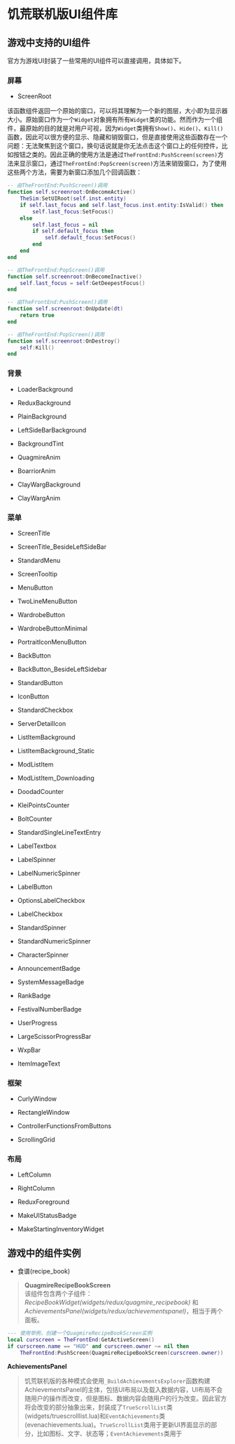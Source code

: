 # 饥荒联机版UI组件库

## 游戏中支持的UI组件

官方为游戏UI封装了一些常用的UI组件可以直接调用，具体如下。

### 屏幕

* ScreenRoot

该函数组件返回一个原始的窗口，可以将其理解为一个新的图层，大小即为显示器大小。原始窗口作为一个`Widget`对象拥有所有`Widget`类的功能。然而作为一个组件，最原始的目的就是对用户可视，因为`Widget`类拥有`Show()`、`Hide()`、`Kill()`函数，因此可以很方便的显示、隐藏和销毁窗口，但是直接使用这些函数存在一个问题：无法聚焦到这个窗口，换句话说就是你无法点击这个窗口上的任何控件，比如按钮之类的。因此正确的使用方法是通过`TheFrontEnd:PushScreen(screen)`方法来显示窗口，通过`TheFrontEnd:PopScreen(screen)`方法来销毁窗口，为了使用这些两个方法，需要为新窗口添加几个回调函数：

```lua
-- 由TheFrontEnd:PushScreen()调用
function self.screenroot:OnBecomeActive()
    TheSim:SetUIRoot(self.inst.entity)
    if self.last_focus and self.last_focus.inst.entity:IsValid() then
        self.last_focus:SetFocus()
    else
        self.last_focus = nil
        if self.default_focus then
            self.default_focus:SetFocus()
        end
    end
end

-- 由TheFrontEnd:PopScreen()调用
function self.screenroot:OnBecomeInactive()
    self.last_focus = self:GetDeepestFocus()
end

-- 由TheFrontEnd:PushScreen()调用
function self.screenroot:OnUpdate(dt)
    return true
end

-- 由TheFrontEnd:PopScreen()调用
function self.screenroot:OnDestroy()
    self:Kill()
end
```

### 背景

* LoaderBackground

* ReduxBackground

* PlainBackground

* LeftSideBarBackground

* BackgroundTint

* QuagmireAnim

* BoarriorAnim

* ClayWargBackground

* ClayWargAnim

### 菜单

* ScreenTitle

* ScreenTitle_BesideLeftSideBar

* StandardMenu

* ScreenTooltip

* MenuButton

* TwoLineMenuButton

* WardrobeButton

* WardrobeButtonMinimal

* PortraitIconMenuButton

* BackButton

* BackButton_BesideLeftSidebar

* StandardButton

* IconButton

* StandardCheckbox

* ServerDetailIcon

* ListItemBackground

* ListItemBackground_Static

* ModListItem

* ModListItem_Downloading

* DoodadCounter

* KleiPointsCounter

* BoltCounter

* StandardSingleLineTextEntry

* LabelTextbox

* LabelSpinner

* LabelNumericSpinner

* LabelButton

* OptionsLabelCheckbox

* LabelCheckbox

* StandardSpinner

* StandardNumericSpinner

* CharacterSpinner

* AnnouncementBadge

* SystemMessageBadge

* RankBadge

* FestivalNumberBadge

* UserProgress

* LargeScissorProgressBar

* WxpBar

* ItemImageText

### 框架

* CurlyWindow

* RectangleWindow

* ControllerFunctionsFromButtons

* ScrollingGrid

### 布局

* LeftColumn

* RightColumn

* ReduxForeground

* MakeUIStatusBadge

* MakeStartingInventoryWidget

## 游戏中的组件实例

* 食谱(recipe_book)
> **QuagmireRecipeBookScreen**  
> 该组件包含两个子组件：*RecipeBookWidget(widgets/redux/quagmire_recipebook)* 和 *AchievementsPanel(widgets/redux/achievementspanel)*，相当于两个面板。

```lua
--- 使用举例，创建一个QuagmireRecipeBookScreen实例
local curscreen = TheFrontEnd:GetActiveScreen()
if curscreen.name == "HUD" and curscreen.owner ~= nil then
    TheFrontEnd:PushScreen(QuagmireRecipeBookScreen(curscreen.owner))
```

**AchievementsPanel**
> 饥荒联机版的各种模式会使用`_BuildAchievementsExplorer`函数构建AchievementsPanel的主体，包括UI布局以及载入数据内容，UI布局不会随用户的操作而改变，但是图标、数据内容会随用户的行为改变。因此官方将会改变的部分抽象出来，封装成了`TrueScrollList`类(widgets/truescrolllist.lua)和`EventAchievements`类(evenachievements.lua)。`TrueScrollList`类用于更新UI界面显示的部分，比如图标、文字、状态等；`EventAchievements`类用于